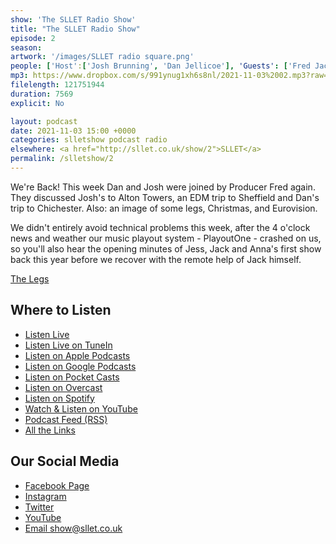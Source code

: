 ```yaml
---
show: 'The SLLET Radio Show'
title: "The SLLET Radio Show"
episode: 2
season: 
artwork: '/images/SLLET radio square.png'
people: ['Host':['Josh Brunning', 'Dan Jellicoe'], 'Guests': ['Fred Jackson'], 'Also Accidentally Featuring': ['Jess Moore','<a href="http://sllet.co.uk/people/jackholcombe">Jack Holcombe</a>','<a href="http://sllet.co.uk/people/annaalexander">Anna Alexander</a>']]
mp3: https://www.dropbox.com/s/991ynug1xh6s8nl/2021-11-03%2002.mp3?raw=1
filelength: 121751944
duration: 7569
explicit: No

layout: podcast
date: 2021-11-03 15:00 +0000
categories: slletshow podcast radio
elsewhere: <a href="http://sllet.co.uk/show/2">SLLET</a>
permalink: /slletshow/2
---
```


We're Back! This week Dan and Josh were joined by Producer Fred again. They discussed Josh's to Alton Towers, an EDM trip to Sheffield and Dan's trip to Chichester. Also: an image of some legs, Christmas, and Eurovision.

We didn't entirely avoid technical problems this week, after the 4 o'clock news and weather our music playout system - PlayoutOne - crashed on us, so you'll also hear the opening minutes of Jess, Jack and Anna's first show back this year before we recover with the remote help of Jack himself.

[The Legs](https://www.rubberco.co.uk/products/non-slip-heavy-duty-rubber-flooring-rolls-studded-dot-penny-pattern-rolls-cut-lengths?currency=GBP&variant=40351650316495&cq_src=google_ads&cq_cmp=1471326925&cq_term=&cq_plac=&cq_net=g&cq_plt=gp&gclid=Cj0KCQjw5oiMBhDtARIsAJi0qk3BMQO_QX_lj4HKqsQ_3eUWCukPY22hoJQe7gl4tle18LyNihf9FSsaAuIaEALw_wcB)

## Where to Listen
* [Listen Live](https://phantom-media.co.uk/phantom-radio/)
* [Listen Live on TuneIn](https://tunein.com/radio/Phantom-Radio-s261801/)
* [Listen on Apple Podcasts](https://podcasts.apple.com/us/podcast/the-sllet-radio-show/id1587759816)
* [Listen on Google Podcasts](https://podcasts.google.com/feed/aHR0cHM6Ly9hbmNob3IuZm0vcy82ZDE5MzFkNC9wb2RjYXN0L3Jzcw)
* [Listen on Pocket Casts](https://pca.st/bvsgaixz)
* [Listen on Overcast](https://overcast.fm/itunes1587759816)
* [Listen on Spotify](https://open.spotify.com/show/3QFAmW6xEww6kiuk4CuKsG?si=tgOAAZV-S6K96rE0JrXvZg&dl_branch=1)
* [Watch & Listen on YouTube](https://www.youtube.com/channel/UClG7zTagAztOx5KhVwPgRVQ)
* [Podcast Feed (RSS)](http://www.sllet.co.uk/show/rss)
* [All the Links](https://linktr.ee/slletshow)

## Our Social Media
* [Facebook Page](https://facebook.com/SLLETshow)
* [Instagram](https://instagram.com/SLLETshow)
* [Twitter](https://twitter.com/SLLETshow)
* [YouTube](https://youtube.com/channel/UClG7zTagAztOx5KhVwPgRVQ)
* [Email show@sllet.co.uk](mailto:show@sllet.co.uk)
